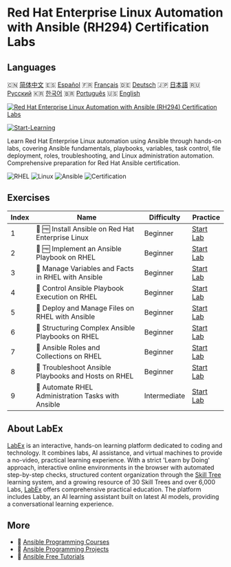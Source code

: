 # Red Hat Enterprise Linux Automation with Ansible (RH294) Certification Labs

## Languages

🇨🇳 [简体中文](README_zh.md) 🇪🇸 [Español](README_es.md) 🇫🇷 [Français](README_fr.md) 🇩🇪 [Deutsch](README_de.md) 🇯🇵 [日本語](README_ja.md) 🇷🇺 [Русский](README_ru.md) 🇰🇷 [한국어](README_ko.md) 🇧🇷 [Português](README_pt.md) 🇺🇸 [English](README.md) 

[![Red Hat Enterprise Linux Automation with Ansible (RH294) Certification Labs](https://cover-creator.labex.io/red-hat-enterprise-linux-automation-with-ansible-rh294.png)](https://labex.io/courses/red-hat-enterprise-linux-automation-with-ansible-rh294)

[![Start-Learning](https://img.shields.io/badge/Start-Learning-whitesmoke?style=for-the-badge)](https://labex.io/courses/red-hat-enterprise-linux-automation-with-ansible-rh294)

Learn Red Hat Enterprise Linux automation using Ansible through hands-on labs, covering Ansible fundamentals, playbooks, variables, task control, file deployment, roles, troubleshooting, and Linux administration automation. Comprehensive preparation for Red Hat Ansible certification.

![RHEL](https://img.shields.io/badge/RHEL-whitesmoke?style=for-the-badge&logo=rhel)
![Linux](https://img.shields.io/badge/Linux-whitesmoke?style=for-the-badge&logo=linux)
![Ansible](https://img.shields.io/badge/Ansible-whitesmoke?style=for-the-badge&logo=ansible)
![Certification](https://img.shields.io/badge/Certification-whitesmoke?style=for-the-badge&logo=certification)


## Exercises

|   Index | Name                                                 | Difficulty   | Practice                                                                                                                                                                                    |
|---------|------------------------------------------------------|--------------|---------------------------------------------------------------------------------------------------------------------------------------------------------------------------------------------|
|       1 | 🧩 🆓 Install Ansible on Red Hat Enterprise Linux    | Beginner     | <a target='_blank' href='https://labex.io/labs/rhel-install-ansible-on-red-hat-enterprise-linux-590544?course=red-hat-enterprise-linux-automation-with-ansible-rh294'>Start Lab</a>         |
|       2 | 🧩 🆓 Implement an Ansible Playbook on RHEL          | Beginner     | <a target='_blank' href='https://labex.io/labs/ansible-implement-an-ansible-playbook-on-rhel-590552?course=red-hat-enterprise-linux-automation-with-ansible-rh294'>Start Lab</a>            |
|       3 | 🧩  Manage Variables and Facts in RHEL with Ansible  | Beginner     | <a target='_blank' href='https://labex.io/labs/ansible-manage-variables-and-facts-in-rhel-with-ansible-590560?course=red-hat-enterprise-linux-automation-with-ansible-rh294'>Start Lab</a>  |
|       4 | 🧩  Control Ansible Playbook Execution on RHEL       | Beginner     | <a target='_blank' href='https://labex.io/labs/rhel-control-ansible-playbook-execution-on-rhel-590569?course=red-hat-enterprise-linux-automation-with-ansible-rh294'>Start Lab</a>          |
|       5 | 🧩  Deploy and Manage Files on RHEL with Ansible     | Beginner     | <a target='_blank' href='https://labex.io/labs/ansible-deploy-and-manage-files-on-rhel-with-ansible-590573?course=red-hat-enterprise-linux-automation-with-ansible-rh294'>Start Lab</a>     |
|       6 | 🧩  Structuring Complex Ansible Playbooks on RHEL    | Beginner     | <a target='_blank' href='https://labex.io/labs/ansible-structuring-complex-ansible-playbooks-on-rhel-590576?course=red-hat-enterprise-linux-automation-with-ansible-rh294'>Start Lab</a>    |
|       7 | 🧩  Ansible Roles and Collections on RHEL            | Beginner     | <a target='_blank' href='https://labex.io/labs/ansible-ansible-roles-and-collections-on-rhel-590574?course=red-hat-enterprise-linux-automation-with-ansible-rh294'>Start Lab</a>            |
|       8 | 🧩  Troubleshoot Ansible Playbooks and Hosts on RHEL | Beginner     | <a target='_blank' href='https://labex.io/labs/ansible-troubleshoot-ansible-playbooks-and-hosts-on-rhel-590577?course=red-hat-enterprise-linux-automation-with-ansible-rh294'>Start Lab</a> |
|       9 | 🧩  Automate RHEL Administration Tasks with Ansible  | Intermediate | <a target='_blank' href='https://labex.io/labs/ansible-automate-rhel-administration-tasks-with-ansible-590613?course=red-hat-enterprise-linux-automation-with-ansible-rh294'>Start Lab</a>  |

## About LabEx

[LabEx](https://labex.io) is an interactive, hands-on learning platform dedicated to coding and technology. It combines labs, AI assistance, and virtual machines to provide a no-video, practical learning experience. With a strict 'Learn by Doing' approach, interactive online environments in the browser with automated step-by-step checks, structured content organization through the [Skill Tree](https://labex.io/learn) learning system, and a growing resource of 30 Skill Trees and over 6,000 Labs, [LabEx](https://labex.io) offers comprehensive practical education. The platform includes Labby, an AI learning assistant built on latest AI models, providing a conversational learning experience.

## More

- 🔗 [Ansible Programming Courses](https://github.com/labex-labs/awesome-programming-courses)
- 🔗 [Ansible Programming Projects](https://github.com/labex-labs/awesome-programming-projects)
- 🔗 [Ansible Free Tutorials](https://github.com/labex-labs/ansible-free-tutorials)

